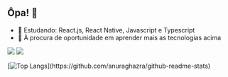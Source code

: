 ## Ôpa! 👋

- 🌱 Estudando: React.js, React Native, Javascript e Typescript
- 👋 À procura de oportunidade em aprender mais as tecnologias acima


[<img src="https://img.shields.io/badge/linkedin-%230077B5.svg?&style=for-the-badge&logo=linkedin&logoColor=white" />](https://linkedin.com/in/pedropaulodf)
[<img src="https://img.shields.io/badge/gmail-%23D14836.svg?&style=for-the-badge&logo=gmail&logoColor=white" />](mailto:pedropaulotj@gmail.com)

[![Top Langs](https://github-readme-stats.vercel.app/api/top-langs/?username=pedropaulodf&layout=compact&custom_title=Linguagens%20mais%20utilizadas:)](https://github.com/anuraghazra/github-readme-stats)
